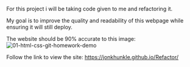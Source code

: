 For this project i will be taking code given to me and refactoring it.

My goal is to improve the quality and readability of this webpage while ensuring it will still deploy. 

The website should be 90% accurate to this image: ![01-html-css-git-homework-demo](https://user-images.githubusercontent.com/88416486/133953777-60498ff0-8bc2-425a-b92d-469c3b7c8acb.png)

Follow the link to view the site: https://jonkhunkle.github.io/Refactor/